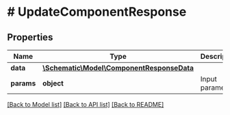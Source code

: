 # # UpdateComponentResponse

## Properties

Name | Type | Description | Notes
------------ | ------------- | ------------- | -------------
**data** | [**\Schematic\Model\ComponentResponseData**](ComponentResponseData.md) |  |
**params** | **object** | Input parameters |

[[Back to Model list]](../../README.md#models) [[Back to API list]](../../README.md#endpoints) [[Back to README]](../../README.md)
